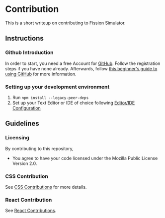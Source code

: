 # Contribution
This is a short writeup on contributing to Fission Simulator.

## Instructions
### Github Introduction
In order to start, you need a free Account for [GitHub](https://github.com).
Follow the registration steps if you have none already.
Afterwards, follow [this beginner's guide to using GitHub](github.md) for more information.

### Setting up your development environment
1. Run `npm install --legacy-peer-deps`
2. Set up your Text Editor or IDE of choice following [Editor/IDE Configuration](ide-configuration.md)


## Guidelines
### Licensing
By contributing to this repository,
- You agree to have your code licensed under the Mozilla Public License Version 2.0.

### CSS Contribution
See [CSS Contributions](css-contribution.md) for more details.

### React Contribution
See [React Contributions](react-contribution.md).

